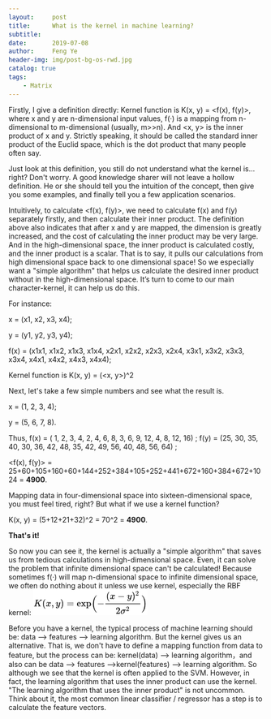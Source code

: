 ```yaml
---
layout:     post
title:      What is the kernel in machine learning?
subtitle:  
date:       2019-07-08
author:     Feng Ye
header-img: img/post-bg-os-rwd.jpg
catalog: true
tags:
    - Matrix
---
```

Firstly, I give a definition directly: Kernel function is K(x, y) = <f(x), f(y)>, where x and y are n-dimensional input values, f(·) is a mapping from n-dimensional to m-dimensional (usually, m>>n). And <x, y> is the inner product of x and y. Strictly speaking, it should be called the standard inner product of the Euclid space, which is the dot product that many people often say.

Just look at this definition, you still do not understand what the kernel is... right? Don't worry. A good knowledge sharer will not leave a hollow definition. He or she should tell you the intuition of the concept, then give you some examples, and finally tell you a few application scenarios.

Intuitively, to calculate <f(x), f(y)>, we need to calculate f(x) and f(y) separately firstly, and then calculate their inner product. The  definition above also indicates that after x and y are mapped, the dimension is greatly increased, and the cost of calculating the inner product may be very large. And in the high-dimensional space, the inner product is calculated costly, and the inner product is a scalar. That is to say, it pulls our calculations from high dimensional space back to one dimensional space! So we especially want a "simple algorithm" that helps us calculate the desired inner product without in the high-dimensional space. It’s turn to come to our main character-kernel, it can help us do this.

For instance:

x = (x1, x2, x3, x4); 

y = (y1, y2, y3, y4);

f(x) = (x1x1, x1x2, x1x3, x1x4, x2x1, x2x2, x2x3, x2x4, x3x1, x3x2, x3x3, x3x4, x4x1, x4x2, x4x3, x4x4); 

Kernel function is K(x, y) = (<x, y>)^2

Next, let's take a few simple numbers and see what the result is.

x = (1, 2, 3, 4); 

y = (5, 6, 7, 8).

Thus, f(x) = ( 1,   2,   3,   4,   2,   4,   6,  8,  3,   6,   9,  12,  4,  8, 12, 16) ;
f(y) = (25, 30, 35, 40, 30, 36, 42, 48, 35, 42, 49, 56, 40, 48, 56, 64) ;

<f(x), f(y)> = 25+60+105+160+60+144+252+384+105+252+441+672+160+384+672+1024 = **4900**.

Mapping data in four-dimensional space into sixteen-dimensional space, you must feel tired, right?
But what if we use a kernel function?

K(x, y) = (5+12+21+32)^2 = 70^2 = **4900**.

**That's it!**

So now you can see it, the kernel is actually a "simple algorithm" that saves us from tedious calculations in high-dimensional space. Even, it can solve the problem that infinite dimensional space can't be calculated! Because sometimes f(·) will map n-dimensional space to infinite dimensional space, we often do nothing about it unless we use kernel, especially the RBF kernel:
![](/img/in-post/RBF.png)

Before you have a kernel, the typical process of machine learning should be: data --> features --> learning algorithm. But the kernel gives us an alternative. That is, we don't have to define a mapping function from data to feature, but the process can be: kernel(data) --> learning algorithm，and also can be data --> features -->kernel(features) --> learning algorithm. So although we see that the kernel is often applied to the SVM. However, in fact, the learning algorithm that uses the inner product can use the kernel. "The learning algorithm that uses the inner product" is not uncommon. Think about it, the most common linear classifier / regressor has a step is to calculate the feature vectors.